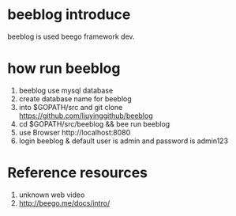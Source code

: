 # beeblog introduce
beeblog is used beego framework dev.

# how run beeblog

1. beeblog use mysql database
2. create database name for beeblog
3. into $GOPATH/src  and git clone https://github.com/liuyinggithub/beeblog
4. cd $GOPATH/src/beeblog && bee run beeblog
5. use Browser http://localhost:8080 
6. login beeblog & default user is admin and password is admin123

# Reference resources

1. unknown web video
2. http://beego.me/docs/intro/

